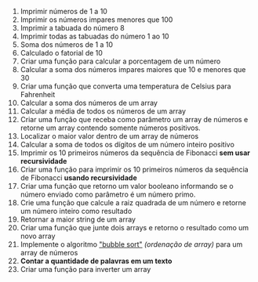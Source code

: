 1. Imprimir números de 1 a 10 
2. Imprimir os números impares menores que 100 
3. Imprimir a tabuada do número 8 
4. Imprimir todas as tabuadas do número 1 ao 10
5. Soma dos números de 1 a 10
6. Calculado o fatorial de 10
7. Criar uma função para calcular a porcentagem de um número
8. Calcular a soma dos números impares maiores que 10 e menores que 30
9. Criar uma função que converta uma temperatura de Celsius para Fahrenheit
10. Calcular a soma dos números de um array
11. Calcular a média de todos os números de um array
12. Criar uma função que receba como parâmetro um array de números e retorne um array contendo somente números positivos.
13. Localizar o maior valor dentro de um array de números 
14. Calcular a soma de todos os dígitos de um número inteiro positivo
15. Imprimir os 10 primeiros números da sequência de Fibonacci **sem usar recursividade**
16. Criar uma função para imprimir os 10 primeiros números da sequência de Fibonacci **usando recursividade**
17. Criar uma função que retorno um valor booleano informando se o número enviado como parâmetro é um número primo.
18. Crie uma função que calcule a raiz quadrada de um número e retorne um número inteiro como resultado
19. Retornar a maior string de um array
20. Criar uma função que junte dois arrays e retorno o resultado como um novo array 
21. Implemente o algoritmo ["bubble sort"](https://pt.wikipedia.org/wiki/Bubble_sort) *(ordenação de array)* para um array de números
22. **Contar a quantidade de palavras em um texto**
23. Criar uma função para inverter um array 